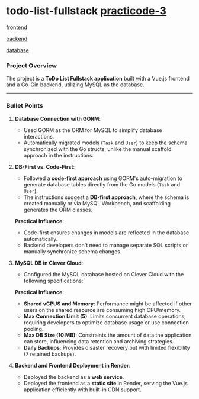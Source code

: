 # todo-list-fullstack [practicode-3](https://learn.malkabruk.co.il/practicode/projects/pract-3/)

[frontend](https://todo-list-fullstack-frontend.onrender.com)

[backend](https://todo-list-fullstack-backend.onrender.com)

[database](https://console.clever-cloud.com/users/me/addons/addon_9361bbf6-4a08-4be2-8733-9e42cccbf62c)

### Project Overview

The project is a **ToDo List Fullstack application** built with a Vue.js frontend and a Go-Gin backend, utilizing MySQL as the database.

---

### Bullet Points

1. **Database Connection with GORM**:

   - Used GORM as the ORM for MySQL to simplify database interactions.
   - Automatically migrated models (`Task` and `User`) to keep the schema synchronized with the Go structs, unlike the manual scaffold approach in the instructions.

2. **DB-First vs. Code-First**:

   - Followed a **code-first approach** using GORM's auto-migration to generate database tables directly from the Go models (`Task` and `User`).
   - The instructions suggest a **DB-first approach**, where the schema is created manually or via MySQL Workbench, and scaffolding generates the ORM classes.

   **Practical Influence**:

   - Code-first ensures changes in models are reflected in the database automatically.
   - Backend developers don't need to manage separate SQL scripts or manually synchronize schema changes.

3. **MySQL DB in Clever Cloud**:

   - Configured the MySQL database hosted on Clever Cloud with the following specifications:

   **Practical Influence**:

   - **Shared vCPUS and Memory**: Performance might be affected if other users on the shared resource are consuming high CPU/memory.
   - **Max Connection Limit (5)**: Limits concurrent database operations, requiring developers to optimize database usage or use connection pooling.
   - **Max DB Size (10 MB)**: Constraints the amount of data the application can store, influencing data retention and archiving strategies.
   - **Daily Backups**: Provides disaster recovery but with limited flexibility (7 retained backups).

4. **Backend and Frontend Deployment in Render**:

   - Deployed the backend as a **web service**.
   - Deployed the frontend as a **static site** in Render, serving the Vue.js application efficiently with built-in CDN support.
